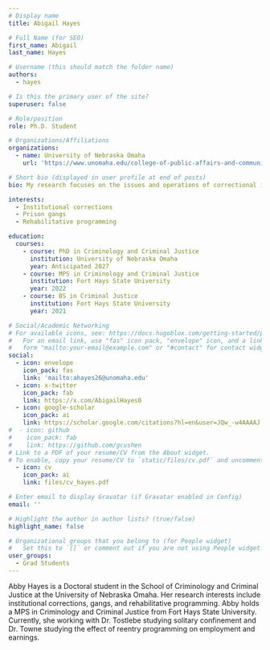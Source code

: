 ```yaml
---
# Display name
title: Abigail Hayes

# Full Name (for SEO)
first_name: Abigail
last_name: Hayes

# Username (this should match the folder name)
authors:
  - hayes

# Is this the primary user of the site?
superuser: false

# Role/position
role: Ph.D. Student

# Organizations/Affiliations
organizations:
  - name: University of Nebraska Omaha
    url: 'https://www.unomaha.edu/college-of-public-affairs-and-community-service/criminology-and-criminal-justice/about-us/funded-graduate-students.php#Doctoral%20Students-main'

# Short bio (displayed in user profile at end of posts)
bio: My research focuses on the issues and operations of correctional institutions, violence in carceral spaces, and the reentry process of formerly incarcerated individuals.

interests:
  - Institutional corrections
  - Prison gangs
  - Rehabilitative programming

education:
  courses:
    - course: PhD in Criminology and Criminal Justice
      institution: University of Nebraska Omaha
      year: Anticipated 2027
    - course: MPS in Criminology and Criminal Justice
      institution: Fort Hays State University
      year: 2022
    - course: BS in Criminal Justice
      institution: Fort Hays State University
      year: 2021

# Social/Academic Networking
# For available icons, see: https://docs.hugoblox.com/getting-started/page-builder/#icons
#   For an email link, use "fas" icon pack, "envelope" icon, and a link in the
#   form "mailto:your-email@example.com" or "#contact" for contact widget.
social:
  - icon: envelope
    icon_pack: fas
    link: 'mailto:ahayes26@unomaha.edu'
  - icon: x-twitter
    icon_pack: fab
    link: https://x.com/AbigailHayes0
  - icon: google-scholar
    icon_pack: ai
    link: https://scholar.google.com/citations?hl=en&user=JQw_-w4AAAAJ
#  - icon: github
#    icon_pack: fab
#    link: https://github.com/gcushen
# Link to a PDF of your resume/CV from the About widget.
# To enable, copy your resume/CV to `static/files/cv.pdf` and uncomment the lines below.
  - icon: cv
    icon_pack: ai
    link: files/cv_hayes.pdf

# Enter email to display Gravatar (if Gravatar enabled in Config)
email: ''

# Highlight the author in author lists? (true/false)
highlight_name: false

# Organizational groups that you belong to (for People widget)
#   Set this to `[]` or comment out if you are not using People widget.
user_groups:
  - Grad Students
---
```


Abby Hayes is a Doctoral student in the School of Criminology and Criminal Justice at the University of Nebraska Omaha. Her research interests include institutional corrections, gangs, and rehabilitative programming. Abby holds a MPS in Criminology and Criminal Justice from Fort Hays State University. Currently, she working with Dr. Tostlebe studying solitary confinement and Dr. Towne studying the effect of reentry programming on employment and earnings.
